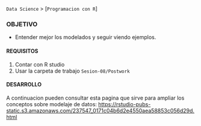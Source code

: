 `Data Science` > [`Programacion con R`]

### OBJETIVO
- Entender mejor los modelados y seguir viendo ejemplos.

#### REQUISITOS
1. Contar con R studio
1. Usar la carpeta de trabajo `Sesion-08/Postwork`

#### DESARROLLO

A continuacion pueden consultar esta pagina que sirve para ampliar los conceptos sobre modelaje de datos: 
<https://rstudio-pubs-static.s3.amazonaws.com/237547_0171c04b6d2e4550aea58853c056d29d.html> 





